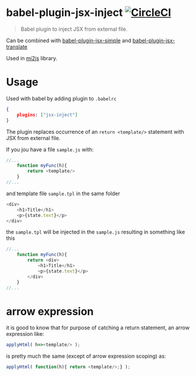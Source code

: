 # babel-plugin-jsx-inject [![CircleCI](https://img.shields.io/circleci/project/hrgdavor/babel-plugin-jsx-inject.svg?maxAge=2592006)](https://circleci.com/gh/hrgdavor/babel-plugin-jsx-inject)

> Babel plugin to inject JSX from external file.

Can be combined with [babel-plugin-jsx-simple](https://github.com/hrgdavor/babel-plugin-jsx-simple)
and [babel-plugin-jsx-translate](https://github.com/hrgdavor/babel-plugin-jsx-translate)

Used in [mi2js](https://github.com/hrgdavor/mi2js) library.


# Usage

Used with babel by adding plugin to `.babelrc`
```json
{
    plugins: ["jsx-inject"]
}
```


The plugin replaces occurrence of an `return <template/>` statement with JSX from external file.

If you jou have a file `sample.js` with:

```js
//...
    function myFunc(h){
        return <template/>
    }
//...
```

and template file `sample.tpl` in the same folder

```js
<div>
    <h1>Title</h1>
    <p>{state.text}</p>
</div>
```

the `sample.tpl` will be injected in the `sample.js` resulting in something like this

```js
//...
    function myFunc(h){
        return <div>
            <h1>Title</h1>
            <p>{state.text}</p>
        </div>
    }
//...
```

# arrow expression

it is good to know that for purpose of catching a return statement, an arrow expression like:

```js
applyHtml( h=><template/> );
```

is pretty much the same (except of arrow expression scoping) as:

```js
applyHtml( function(h){ return <template/>;} );
```
